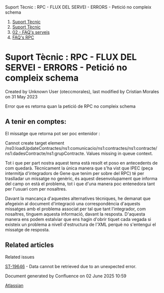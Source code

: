 Suport Tècnic : RPC - FLUX DEL SERVEI - ERRORS - Petició no compleix schema  

1.  [Suport Tècnic](index.html)
2.  [Suport Tècnic](13893782.html)
3.  [02 - FAQ's serveis](26313393.html)
4.  [FAQ's RPC](28705609.html)

Suport Tècnic : RPC - FLUX DEL SERVEI - ERRORS - Petició no compleix schema
===========================================================================

Created by Unknown User (oteccmorales), last modified by Cristian Morales on 31 May 2023

Error que es retorna quan la petició de RPC no compleix schema  
  

A tenir en comptes:
-------------------

El missatge que retorna pot ser poc entenidor :

Cannot create target element /ns0:loadUpdateContractes/ns1:comunicacio/ns1:contractes/ns1:contracte/ns1:dadesContracte/ns1:grupContracte. Values missing in queue context.

  

Tot i que per part nostra aquest tema està resolt et poso en antecedents de com quedarà. Tècnicament la única manera que s'ha vist que IPEC (peça intermitja d'integradors de Gene que tenim per sobre del RPC) té per traslladar un missatge no genèric, és aquest desenvolupament que informa del camp on està el problema, tot i que d'una manera poc entenedora tant per l'usuari com per nosaltres. 

Davant la mancança d'aquestes alternatives tècniques, he demanat que afegeixin al document d'integració una correspondència d'aquests missatges amb el problema associat per tal que tant l'integrador, com nosaltres, tinguem aquesta informació, davant la resposta. D'aquesta manera ens podem estalviar que ens hagin d'obrir tiquet cada vegada si existeix un problema a nivell d'estructura de l'XML perquè no s'entengui el missatge de resposta. 

  
  

Related articles
----------------

  

Related issues

[ST-19646](https://contacte.aoc.cat/browse/ST-19646?src=confmacro) - Data cannot be retrieved due to an unexpected error.

Document generated by Confluence on 02 June 2025 10:59

[Atlassian](http://www.atlassian.com/)